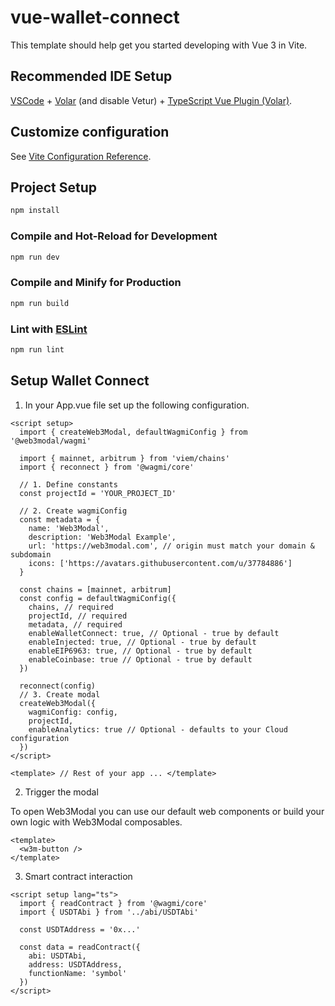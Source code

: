 # vue-wallet-connect

This template should help get you started developing with Vue 3 in Vite.

## Recommended IDE Setup

[VSCode](https://code.visualstudio.com/) + [Volar](https://marketplace.visualstudio.com/items?itemName=Vue.volar) (and disable Vetur) + [TypeScript Vue Plugin (Volar)](https://marketplace.visualstudio.com/items?itemName=Vue.vscode-typescript-vue-plugin).

## Customize configuration

See [Vite Configuration Reference](https://vitejs.dev/config/).

## Project Setup

```sh
npm install
```

### Compile and Hot-Reload for Development

```sh
npm run dev
```

### Compile and Minify for Production

```sh
npm run build
```

### Lint with [ESLint](https://eslint.org/)

```sh
npm run lint
```

## Setup Wallet Connect

1. In your App.vue file set up the following configuration.

```vue
<script setup>
  import { createWeb3Modal, defaultWagmiConfig } from '@web3modal/wagmi'

  import { mainnet, arbitrum } from 'viem/chains'
  import { reconnect } from '@wagmi/core'

  // 1. Define constants
  const projectId = 'YOUR_PROJECT_ID'

  // 2. Create wagmiConfig
  const metadata = {
    name: 'Web3Modal',
    description: 'Web3Modal Example',
    url: 'https://web3modal.com', // origin must match your domain & subdomain
    icons: ['https://avatars.githubusercontent.com/u/37784886']
  }

  const chains = [mainnet, arbitrum]
  const config = defaultWagmiConfig({
    chains, // required
    projectId, // required
    metadata, // required
    enableWalletConnect: true, // Optional - true by default
    enableInjected: true, // Optional - true by default
    enableEIP6963: true, // Optional - true by default
    enableCoinbase: true // Optional - true by default
  })

  reconnect(config)
  // 3. Create modal
  createWeb3Modal({
    wagmiConfig: config,
    projectId,
    enableAnalytics: true // Optional - defaults to your Cloud configuration
  })
</script>

<template> // Rest of your app ... </template>
```

2. Trigger the modal

To open Web3Modal you can use our default web components or build your own logic with Web3Modal composables.

```vue
<template>
  <w3m-button />
</template>
```

3. Smart contract interaction

```vue
<script setup lang="ts">
  import { readContract } from '@wagmi/core'
  import { USDTAbi } from '../abi/USDTAbi'

  const USDTAddress = '0x...'

  const data = readContract({
    abi: USDTAbi,
    address: USDTAddress,
    functionName: 'symbol'
  })
</script>
```